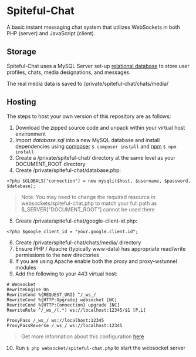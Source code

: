 # Spiteful-Chat

A basic instant messaging chat system that utilizes WebSockets in both PHP (server) and JavaScript (client).

## Storage

Spiteful-Chat uses a MySQL Server set-up [relational database](https://cloud.google.com/learn/what-is-a-relational-database) to store user profiles, chats, media designations, and messages.

The real media data is saved to /private/spiteful-chat/chats/media/

## Hosting

The steps to host your own version of this repository are as follows:
1. Download the zipped source code and unpack within your virtual host environment
2. Import *database.sql* into a new MySQL database and install dependencies using [composer](https://getcomposer.org/download/) `$ composer install` and [npm](https://docs.npmjs.com/downloading-and-installing-node-js-and-npm) `$ npm install`
3. Create a /private/spiteful-chat/ directory at the same level as your DOCUMENT_ROOT directory
4. Create /private/spiteful-chat/database.php:
  
  `<?php $GLOBALS["connection"] = new mysqli($host, $username, $password, $database);`

> Note: You may need to change the required resource in websockets/spiteful-chat.php to match your full path as $_SERVER["DOCUMENT_ROOT"] cannot be used there

5. Create /private/spiteful-chat/google-client-id.php:
  
  `<?php $google_client_id = "your.google.client.id";`

6. Create /private/spiteful-chat/chats/media/ directory
7. Ensure PHP / Apache (typically www-data) has appropriate read/write permissions to the new directories
8. If you are using Apache enable both the proxy and proxy-wstunnel modules
9. Add the following to your 443 virtual host:
```
# Websocket
RewriteEngine On
RewriteCond %{REQUEST_URI} ^/_ws_/
RewriteCond %{HTTP:Upgrade} websocket [NC]
RewriteCond %{HTTP:Connection} upgrade [NC]
RewriteRule ^/_ws_/(.*) ws://localhost:12345/$1 [P,L]

ProxyPass /_ws_/ ws://localhost:12345
ProxyPassReverse /_ws_/ ws://localhost:12345
```
> Get more information about this configuration [here](https://httpd.apache.org/docs/2.4/mod/mod_proxy_wstunnel.html)
10. Run `$ php websocket/spiteful-chat.php` to start the websocket server